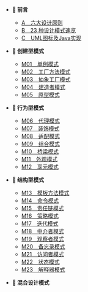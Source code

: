 + **:art: 前言**
    + [A　六大设计原则](/basic/backend/system-design/a_design_principles.md)
    + [B　23 种设计模式速览](/basic/backend/system-design/b_23_design_pattern.md)
    + [C　UML图标及Java实现](/basic/backend/system-design/c_uml_and_java.md)

+ **:art: 创建型模式**
    + [M01　单例模式](/basic/backend/system-design/m01_singleton.md)
    + [M02　工厂方法模式](/basic/backend/system-design/m02_factory_method.md)
    + [M03　抽象工厂模式](/basic/backend/system-design/m03_abstract_factory.md)
    + [M04　建造者模式](/basic/backend/system-design/m04_builder.md)
    + [M05　原型模式](/basic/backend/system-design/m05_prototype.md)

+ **:art: 行为型模式**
    + [M06　代理模式](/basic/backend/system-design/m06_proxy.md)
    + [M07　装饰模式](/basic/backend/system-design/m07_decorator.md)
    + [M08　适配模式](/basic/backend/system-design/m08_adapter.md)
    + [M09　组合模式](/basic/backend/system-design/m09_composite.md)
    + [M10　桥梁模式](/basic/backend/system-design/m10_bridge.md)
    + [M11　外观模式](/basic/backend/system-design/m11_facade.md)
    + [M12　享元模式](/basic/backend/system-design/m12_flyweight.md)

+ **:art: 结构型模式**
    + [M13　模板方法模式](/basic/backend/system-design/m13_template_method.md)
    + [M14　命令模式](/basic/backend/system-design/m14_command.md)
    + [M15　责任链模式](/basic/backend/system-design/m15_chain_of_responsibility.md)
    + [M16　策略模式](/basic/backend/system-design/m16_strategy.md)
    + [M17　迭代模式](/basic/backend/system-design/m17_iterator.md)
    + [M18　中介者模式](/basic/backend/system-design/m18_mediator.md)
    + [M19　观察者模式](/basic/backend/system-design/m19_observer.md)
    + [M20　备忘录模式](/basic/backend/system-design/m20_memento.md)
    + [M21　访问者模式](/basic/backend/system-design/m21_visitor.md)
    + [M22　状态模式](/basic/backend/system-design/m22_state.md)
    + [M23　解释器模式](/basic/backend/system-design/m23_interpreter.md)

+ **:art: 混合设计模式**